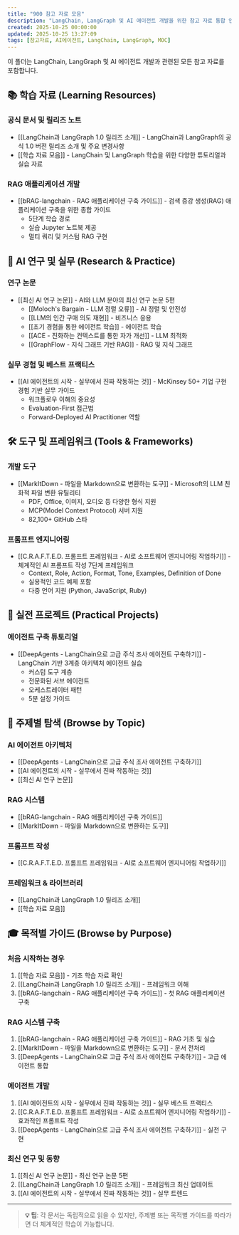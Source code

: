 ```yaml
---
title: "900 참고 자료 모음"
description: "LangChain, LangGraph 및 AI 에이전트 개발을 위한 참고 자료 통합 인덱스"
created: 2025-10-25 00:00:00
updated: 2025-10-25 13:27:09
tags: [참고자료, AI에이전트, LangChain, LangGraph, MOC]
---
```


이 폴더는 LangChain, LangGraph 및 AI 에이전트 개발과 관련된 모든 참고 자료를 포함합니다.

## 📚 학습 자료 (Learning Resources)

### 공식 문서 및 릴리즈 노트

- [[LangChain과 LangGraph 1.0 릴리즈 소개]] - LangChain과 LangGraph의 공식 1.0 버전 릴리즈 소개 및 주요 변경사항
- [[학습 자료 모음]] - LangChain 및 LangGraph 학습을 위한 다양한 튜토리얼과 실습 자료

### RAG 애플리케이션 개발

- [[bRAG-langchain - RAG 애플리케이션 구축 가이드]] - 검색 증강 생성(RAG) 애플리케이션 구축을 위한 종합 가이드
  - 5단계 학습 경로
  - 실습 Jupyter 노트북 제공
  - 멀티 쿼리 및 커스텀 RAG 구현

## 🔬 AI 연구 및 실무 (Research & Practice)

### 연구 논문

- [[최신 AI 연구 논문]] - AI와 LLM 분야의 최신 연구 논문 5편
  - [[Moloch's Bargain - LLM 정렬 오류]] - AI 정렬 및 안전성
  - [[LLM의 인간 구매 의도 재현]] - 비즈니스 응용
  - [[초기 경험을 통한 에이전트 학습]] - 에이전트 학습
  - [[ACE - 진화하는 컨텍스트를 통한 자가 개선]] - LLM 최적화
  - [[GraphFlow - 지식 그래프 기반 RAG]] - RAG 및 지식 그래프

### 실무 경험 및 베스트 프랙티스

- [[AI 에이전트의 시작 - 실무에서 진짜 작동하는 것]] - McKinsey 50+ 기업 구현 경험 기반 실무 가이드
  - 워크플로우 이해의 중요성
  - Evaluation-First 접근법
  - Forward-Deployed AI Practitioner 역할

## 🛠️ 도구 및 프레임워크 (Tools & Frameworks)

### 개발 도구

- [[MarkItDown - 파일을 Markdown으로 변환하는 도구]] - Microsoft의 LLM 친화적 파일 변환 유틸리티
  - PDF, Office, 이미지, 오디오 등 다양한 형식 지원
  - MCP(Model Context Protocol) 서버 지원
  - 82,100+ GitHub 스타

### 프롬프트 엔지니어링

- [[C.R.A.F.T.E.D. 프롬프트 프레임워크 - AI로 소프트웨어 엔지니어링 작업하기]] - 체계적인 AI 프롬프트 작성 7단계 프레임워크
  - Context, Role, Action, Format, Tone, Examples, Definition of Done
  - 실용적인 코드 예제 포함
  - 다중 언어 지원 (Python, JavaScript, Ruby)

## 🎯 실전 프로젝트 (Practical Projects)

### 에이전트 구축 튜토리얼

- [[DeepAgents - LangChain으로 고급 주식 조사 에이전트 구축하기]] - LangChain 기반 3계층 아키텍처 에이전트 실습
  - 커스텀 도구 계층
  - 전문화된 서브 에이전트
  - 오케스트레이터 패턴
  - 5분 설정 가이드

## 📑 주제별 탐색 (Browse by Topic)

### AI 에이전트 아키텍처

- [[DeepAgents - LangChain으로 고급 주식 조사 에이전트 구축하기]]
- [[AI 에이전트의 시작 - 실무에서 진짜 작동하는 것]]
- [[최신 AI 연구 논문]]

### RAG 시스템

- [[bRAG-langchain - RAG 애플리케이션 구축 가이드]]
- [[MarkItDown - 파일을 Markdown으로 변환하는 도구]]

### 프롬프트 작성

- [[C.R.A.F.T.E.D. 프롬프트 프레임워크 - AI로 소프트웨어 엔지니어링 작업하기]]

### 프레임워크 & 라이브러리

- [[LangChain과 LangGraph 1.0 릴리즈 소개]]
- [[학습 자료 모음]]

## 🎓 목적별 가이드 (Browse by Purpose)

### 처음 시작하는 경우

1. [[학습 자료 모음]] - 기초 학습 자료 확인
2. [[LangChain과 LangGraph 1.0 릴리즈 소개]] - 프레임워크 이해
3. [[bRAG-langchain - RAG 애플리케이션 구축 가이드]] - 첫 RAG 애플리케이션 구축

### RAG 시스템 구축

1. [[bRAG-langchain - RAG 애플리케이션 구축 가이드]] - RAG 기초 및 실습
2. [[MarkItDown - 파일을 Markdown으로 변환하는 도구]] - 문서 전처리
3. [[DeepAgents - LangChain으로 고급 주식 조사 에이전트 구축하기]] - 고급 에이전트 통합

### 에이전트 개발

1. [[AI 에이전트의 시작 - 실무에서 진짜 작동하는 것]] - 실무 베스트 프랙티스
2. [[C.R.A.F.T.E.D. 프롬프트 프레임워크 - AI로 소프트웨어 엔지니어링 작업하기]] - 효과적인 프롬프트 작성
3. [[DeepAgents - LangChain으로 고급 주식 조사 에이전트 구축하기]] - 실전 구현

### 최신 연구 및 동향

1. [[최신 AI 연구 논문]] - 최신 연구 논문 5편
2. [[LangChain과 LangGraph 1.0 릴리즈 소개]] - 프레임워크 최신 업데이트
3. [[AI 에이전트의 시작 - 실무에서 진짜 작동하는 것]] - 실무 트렌드

---

> **💡 팁**: 각 문서는 독립적으로 읽을 수 있지만, 주제별 또는 목적별 가이드를 따라가면 더 체계적인 학습이 가능합니다.
